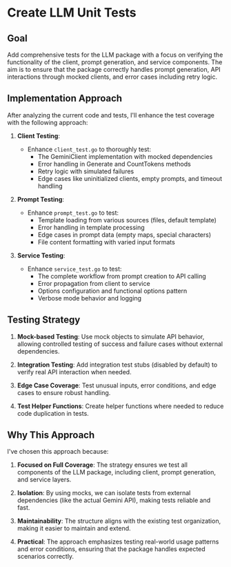 # Create LLM Unit Tests

## Goal
Add comprehensive tests for the LLM package with a focus on verifying the functionality of the client, prompt generation, and service components. The aim is to ensure that the package correctly handles prompt generation, API interactions through mocked clients, and error cases including retry logic.

## Implementation Approach

After analyzing the current code and tests, I'll enhance the test coverage with the following approach:

1. **Client Testing**:
   - Enhance `client_test.go` to thoroughly test:
     - The GeminiClient implementation with mocked dependencies
     - Error handling in Generate and CountTokens methods
     - Retry logic with simulated failures
     - Edge cases like uninitialized clients, empty prompts, and timeout handling

2. **Prompt Testing**:
   - Enhance `prompt_test.go` to test:
     - Template loading from various sources (files, default template)
     - Error handling in template processing
     - Edge cases in prompt data (empty maps, special characters)
     - File content formatting with varied input formats

3. **Service Testing**:
   - Enhance `service_test.go` to test:
     - The complete workflow from prompt creation to API calling
     - Error propagation from client to service
     - Options configuration and functional options pattern
     - Verbose mode behavior and logging

## Testing Strategy

1. **Mock-based Testing**: Use mock objects to simulate API behavior, allowing controlled testing of success and failure cases without external dependencies.

2. **Integration Testing**: Add integration test stubs (disabled by default) to verify real API interaction when needed.

3. **Edge Case Coverage**: Test unusual inputs, error conditions, and edge cases to ensure robust handling.

4. **Test Helper Functions**: Create helper functions where needed to reduce code duplication in tests.

## Why This Approach

I've chosen this approach because:

1. **Focused on Full Coverage**: The strategy ensures we test all components of the LLM package, including client, prompt generation, and service layers.

2. **Isolation**: By using mocks, we can isolate tests from external dependencies (like the actual Gemini API), making tests reliable and fast.

3. **Maintainability**: The structure aligns with the existing test organization, making it easier to maintain and extend.

4. **Practical**: The approach emphasizes testing real-world usage patterns and error conditions, ensuring that the package handles expected scenarios correctly.